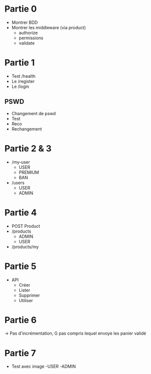 # Partie 0
- Montrer BDD
- Montrer les middleware (via product)
    - authorize
    - permissions
    - validate


# Partie 1
- Test /health
- Le /register
- Le /login
## PSWD
- Changement de pswd
- Test
- Reco
- Rechangement

# Partie 2 & 3
- /my-user
    - USER
    - PREMIUM
    - BAN
- /users
    - USER
    - ADMIN

# Partie 4
- POST Product
- /products
    - ADMIN
    - USER
- /products/my

# Partie 5
- API
    - Créer
    - Lister
    - Supprimer
    - Utiliser

# Partie 6
-> Pas d'incrémentation, G pas compris lequel envoye les panier validé

# Partie 7
- Test avec image
    -USER
    -ADMIN